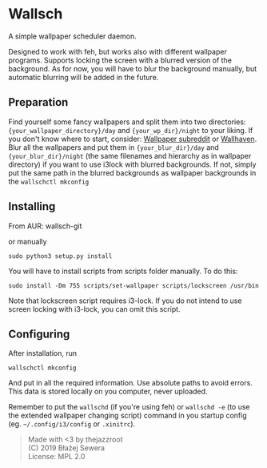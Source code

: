 # Wallsch
A simple wallpaper scheduler daemon.

Designed to work with feh, but works also with different wallpaper programs.
Supports locking the screen with a blurred version of the background.
As for now, you will have to blur the background manually, but automatic blurring will be added in the future.

## Preparation
Find yourself some fancy wallpapers and split them into two directories:
`{your_wallpaper_directory}/day` and `{your_wp_dir}/night` to your liking.
If you don't know where to start, consider: [Wallpaper subreddit](https://reddit.com/r/wallpaper) or [Wallhaven](https://wallhaven.cc).
Blur all the wallpapers and put them in `{your_blur_dir}/day` and `{your_blur_dir}/night` (the same filenames and hierarchy as in wallpaper directory) if you want to use i3lock with blurred backgrounds. If not, simply put the same path in the blurred backgrounds as wallpaper backgrounds in the `wallschctl mkconfig`

## Installing
From AUR: wallsch-git

or manually

```
sudo python3 setup.py install
```

You will have to install scripts from scripts folder manually. To do this:
```
sudo install -Dm 755 scripts/set-wallpaper scripts/lockscreen /usr/bin
```
Note that lockscreen script requires i3-lock. If you do not intend to use screen locking with i3-lock, you can omit this script.

## Configuring
After installation, run
```
wallschctl mkconfig
```
And put in all the required information. Use absolute paths to avoid errors.
This data is stored locally on you computer, never uploaded.

Remember to put the `wallschd` (if you're using feh) or `wallschd -e` (to use the extended wallpaper changing script) command in you startup config (eg. `~/.config/i3/config` or `.xinitrc`).

> Made with <3 by thejazzroot  
> (C) 2019 Błażej Sewera  
> License: MPL 2.0
